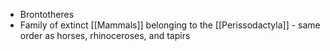 - Brontotheres
- Family of extinct [[Mammals]] belonging to the [[Perissodactyla]] - same order as horses, rhinoceroses, and tapirs
